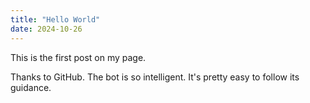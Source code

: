 ```yaml
---
title: "Hello World"
date: 2024-10-26
---
```


This is the first post on my page.

Thanks to GitHub. The bot is so intelligent. It's pretty easy to follow its guidance.

